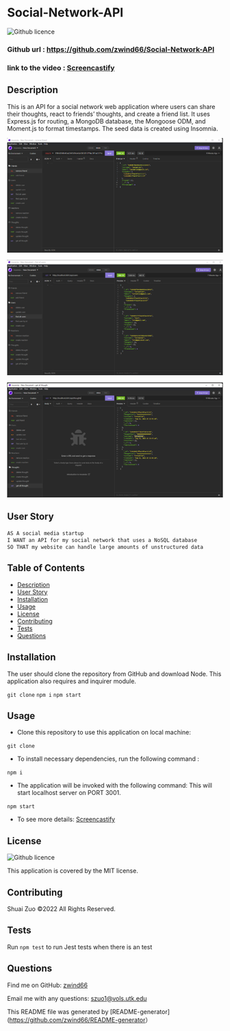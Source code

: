 # Social-Network-API

![Github licence](http://img.shields.io/badge/license-MIT-blue.svg)

###  Github url : <https://github.com/zwind66/Social-Network-API>

### link to the video : [Screencastify](https://drive.google.com/file/d/1AvRkWTzsFHqImwzIIcE0pVEHfuPFFgg2/view)

## Description

This is an API for a social network web application where users can share their thoughts, react to friends’ thoughts, and create a friend list. It uses Express.js for routing, a MongoDB database, the Mongoose ODM, and Moment.js to format timestamps. The seed data is created using Insomnia.

![Img for the application](/assets/1.png)

![Img for the application](/assets/2.png)

![Img for the application](/assets/3.png)

## User Story

    AS A social media startup
    I WANT an API for my social network that uses a NoSQL database
    SO THAT my website can handle large amounts of unstructured data

## Table of Contents

- [Description](#description)
- [User Story](#user-story)
- [Installation](#installation)
- [Usage](#usage)
- [License](#license)
- [Contributing](#contributing)
- [Tests](#tests)
- [Questions](#questions)


## Installation

The user should clone the repository from GitHub and download Node. This application also requires  and inquirer module.

`git clone`   `npm i`   `npm start`

## Usage

* Clone this repository to use this application on local machine:

`git clone`

* To install necessary dependencies, run the following command :

`npm i`

* The application will be invoked with the following command: This will start localhost server on PORT 3001.

`npm start`

* To see more details: [Screencastify](https://drive.google.com/file/d/1AvRkWTzsFHqImwzIIcE0pVEHfuPFFgg2/view)


## License

![Github licence](http://img.shields.io/badge/license-MIT-blue.svg)

This application is covered by the MIT license.

## Contributing

Shuai Zuo ©2022 All Rights Reserved.

## Tests

Run `npm test` to run Jest tests when there is an test

## Questions

Find me on GitHub: [zwind66](https://github.com/zwind66)

Email me with any questions: szuo1@vols.utk.edu

This README file was generated by [README-generator](<https://github.com/zwind66/README-generator>）